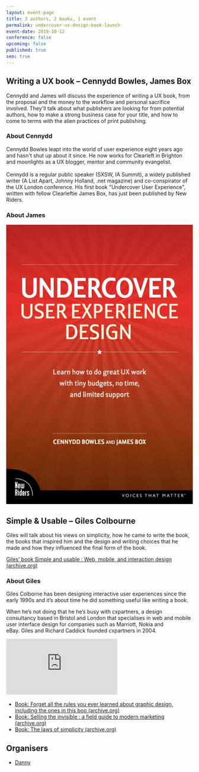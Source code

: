 ```yaml
---
layout: event-page
title: 3 authors, 2 books, 1 event
permalink: undercover-ux-design-book-launch
event-date: 2010-10-12
conference: false
upcoming: false
published: true
seo: true
---
```

## Writing a UX book – Cennydd Bowles, James Box

Cennydd and James will discuss the experience of writing a UX book, from the proposal and the money to the workflow and personal sacrifice involved. They'll talk about what publishers are looking for from potential authors, how to make a strong business case for your title, and how to come to terms with the alien practices of print publishing.

### About Cennydd

Cennydd Bowles leapt into the world of user experience eight years ago and hasn't shut up about it since. He now works for Clearleft in Brighton and moonlights as a UX blogger, mentor and community evangelist.\
\
Cennydd is a regular public speaker (SXSW, IA Summit), a widely published writer (A List Apart, Johnny Holland, .net magazine) and co-conspirator of the UX London conference. His first book "Undercover User Experience", written with fellow Clearleftie James Box, has just been published by New Riders.

### About James

<img src="/images/uuxd-cover.jpg" alt="Cover of the book Undercover User Experience Design" class="image-align-inline-25w"/>

## S﻿imple & Usable – Giles Colbourne

Giles will talk about his views on simplicity, how he came to write the book, the books that inspired him and the design and writing choices that he made and how they influenced the final form of the book.

[Giles’ book Simple and usable : Web, mobile, and interaction design (archive.org)](https://archive.org/details/simpleusablewebm0000colb)

### About Giles

Giles Colborne has been designing interactive user experiences since the early 1990s and it’s about time he did something useful like writing a book.

When he’s not doing that he he’s busy with cxpartners, a design consultancy based in Bristol and London that specialises in web and mobile user interface design for companies such as Marriott, Nokia and eBay. Giles and Richard Caddick founded cxpartners in 2004.

<div class="embed-container youtube hd"><iframe src="https://youtube.com/embed/YRiK-0x3vEQ" frameborder="0" scrolling="no" allowfullscreen></iframe></div>

* [Book: Forget all the rules you ever learned about graphic design, including the ones in this boo (archive.org)](https://archive.org/details/forgetallrulesyo0000gill)
* [Book: Selling the invisible : a field guide to modern marketing (archive.org)](https://archive.org/details/sellinginvisible00beck/page/n5/mode/2up)
* [Book: The laws of simplicity (archive.org)](https://archive.org/details/lawsofsimplicity0000maed)

## Organisers

* <a href="https://uxbri.org/about/#danny">Danny</a>